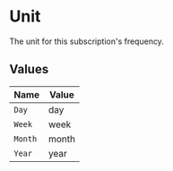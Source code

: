 # Unit

The unit for this subscription's frequency.


## Values

| Name    | Value   |
| ------- | ------- |
| `Day`   | day     |
| `Week`  | week    |
| `Month` | month   |
| `Year`  | year    |